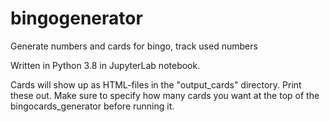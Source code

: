 # bingogenerator
Generate numbers and cards for bingo, track used numbers

Written in Python 3.8 in JupyterLab notebook.

Cards will show up as HTML-files in the "output_cards" directory. Print these out.
Make sure to specify how many cards you want at the top of the bingocards_generator before running it.